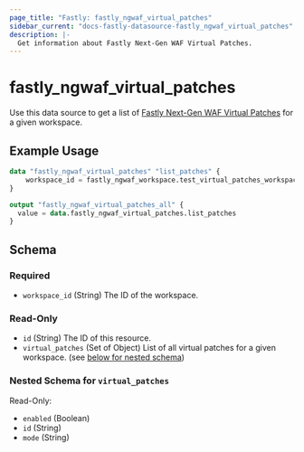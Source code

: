 ```yaml
---
page_title: "Fastly: fastly_ngwaf_virtual_patches"
sidebar_current: "docs-fastly-datasource-fastly_ngwaf_virtual_patches"
description: |-
  Get information about Fastly Next-Gen WAF Virtual Patches.
---
```


# fastly_ngwaf_virtual_patches

Use this data source to get a list of [Fastly Next-Gen WAF Virtual Patches][1] for a given workspace.

## Example Usage

```terraform
data "fastly_ngwaf_virtual_patches" "list_patches" {
    workspace_id = fastly_ngwaf_workspace.test_virtual_patches_workspace.id
}

output "fastly_ngwaf_virtual_patches_all" {
  value = data.fastly_ngwaf_virtual_patches.list_patches
}
```

[1]: https://www.fastly.com/documentation/reference/api/ngwaf/virtual-patches/

<!-- schema generated by tfplugindocs -->
## Schema

### Required

- `workspace_id` (String) The ID of the workspace.

### Read-Only

- `id` (String) The ID of this resource.
- `virtual_patches` (Set of Object) List of all virtual patches for a given workspace. (see [below for nested schema](#nestedatt--virtual_patches))

<a id="nestedatt--virtual_patches"></a>
### Nested Schema for `virtual_patches`

Read-Only:

- `enabled` (Boolean)
- `id` (String)
- `mode` (String)